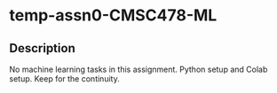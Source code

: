 # temp-assn0-CMSC478-ML
## Description
No machine learning tasks in this assignment. Python setup and Colab setup.
Keep for the continuity. 
